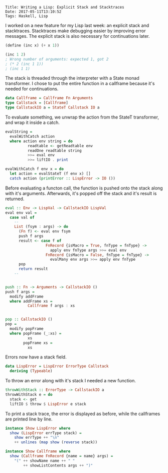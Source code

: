     Title: Writing a Lisp: Explicit Stack and Stacktraces
    Date: 2017-05-11T13:10:52
    Tags: Haskell, Lisp

I worked on a new feature for my Lisp last week: an explicit stack and stacktraces.
Stacktraces make debugging easier by improving error messages.
The explicit stack is also necessary for continuations later.


<!-- more -->
```scheme
(define (inc x) (+ x 1))

(inc 1 2)
; Wrong number of arguments: expected 1, got 2
; (* 2 (inc 1 1))
; (inc 1 1)
```
    
The stack is threaded through the interpreter with a State monad transformer.
I chose to put the entire function in a callframe because it's needed for continuations.

```haskell
data Callframe = Callframe Fn Arguments
type Callstack = [Callframe]
type CallstackIO a = StateT Callstack IO a
```

To evaluate something, we unwrap the action from the StateT transformer, and wrap it inside a catch.

```haskell
evalString =
  evalWithCatch action
  where action env string = do
          readtable <- getReadtable env
          readOne readtable string 
          >>= eval env 
          >>= liftIO . print

evalWithCatch f env x = do
  let action = evalStateT (f env x) []
  catch action (printError :: LispError -> IO ())
```

Before evaluating a functon call, the function is pushed onto the stack along with it's arguments.
Afterwards, it's popped off the stack and it's result is returned.

```haskell
eval :: Env -> LispVal -> CallstackIO LispVal
eval env val =
  case val of
    --
    List (fsym : args) -> do
      (Fn f) <- eval env fsym
      push f args
      result <- case f of
                  FnRecord {isMacro = True, fnType = fnType} ->
                    apply env fnType args >>= eval env
                  FnRecord {isMacro = False, fnType = fnType} ->
                    evalMany env args >>= apply env fnType
      pop
      return result
    --


push :: Fn -> Arguments -> CallstackIO ()
push f args =
  modify addFrame
  where addFrame xs =
          Callframe f args : xs


pop :: CallstackIO ()
pop =
  modify popFrame
  where popFrame (_:xs) =
          xs
        popFrame xs =
          xs
```

Errors now have a stack field.

```haskell
data LispError = LispError ErrorType Callstack
  deriving (Typeable)
```

To throw an error along with it's stack I needed a new function.

```haskell
throwWithStack :: ErrorType -> CallstackIO a
throwWithStack e = do
  stack <- get
  liftIO $ throw $ LispError e stack
```

To print a stack trace, the error is displayed as before, while the callframes are printed line by line.

```haskell
instance Show LispError where
  show (LispError errType stack) =
    show errType ++ "\n" 
    ++ unlines (map show (reverse stack))

instance Show Callframe where
  show (Callframe FnRecord {name = name} args) =
    "(" ++ showName name ++ " " 
        ++ showListContents args ++ ")"
```
